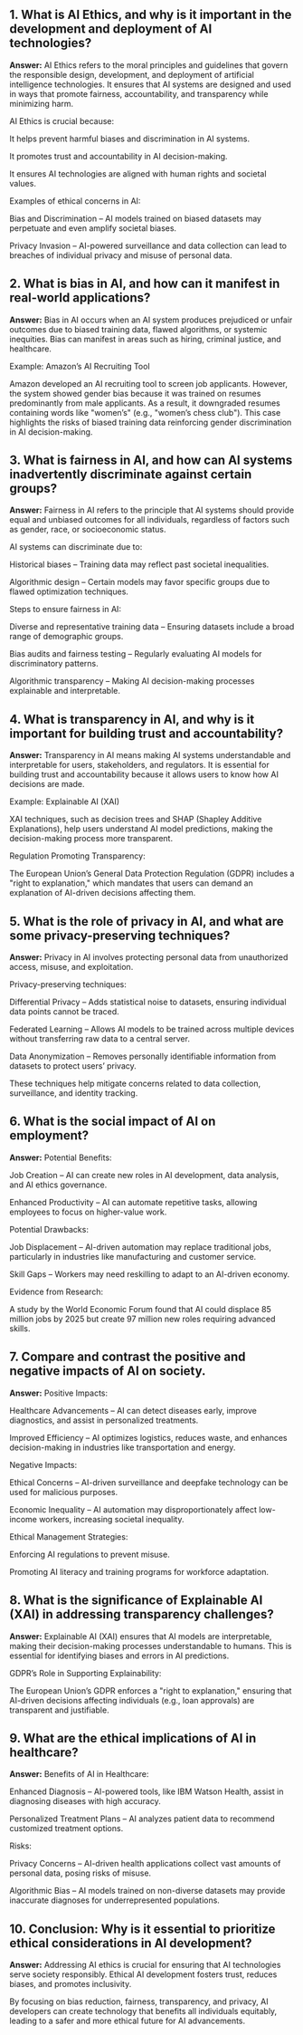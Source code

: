 ## 1. What is AI Ethics, and why is it important in the development and deployment of AI technologies?

**Answer:** AI Ethics refers to the moral principles and guidelines that govern the responsible design, development, and deployment of artificial intelligence technologies. It ensures that AI systems are designed and used in ways that promote fairness, accountability, and transparency while minimizing harm.

AI Ethics is crucial because:

It helps prevent harmful biases and discrimination in AI systems.

It promotes trust and accountability in AI decision-making.

It ensures AI technologies are aligned with human rights and societal values.

Examples of ethical concerns in AI:

Bias and Discrimination – AI models trained on biased datasets may perpetuate and even amplify societal biases.

Privacy Invasion – AI-powered surveillance and data collection can lead to breaches of individual privacy and misuse of personal data.

## 2. What is bias in AI, and how can it manifest in real-world applications?

**Answer:** Bias in AI occurs when an AI system produces prejudiced or unfair outcomes due to biased training data, flawed algorithms, or systemic inequities. Bias can manifest in areas such as hiring, criminal justice, and healthcare.

Example: Amazon’s AI Recruiting Tool

Amazon developed an AI recruiting tool to screen job applicants. However, the system showed gender bias because it was trained on resumes predominantly from male applicants. As a result, it downgraded resumes containing words like "women’s" (e.g., "women’s chess club"). This case highlights the risks of biased training data reinforcing gender discrimination in AI decision-making.

## 3. What is fairness in AI, and how can AI systems inadvertently discriminate against certain groups?

**Answer:** Fairness in AI refers to the principle that AI systems should provide equal and unbiased outcomes for all individuals, regardless of factors such as gender, race, or socioeconomic status.

AI systems can discriminate due to:

Historical biases – Training data may reflect past societal inequalities.

Algorithmic design – Certain models may favor specific groups due to flawed optimization techniques.

Steps to ensure fairness in AI:

Diverse and representative training data – Ensuring datasets include a broad range of demographic groups.

Bias audits and fairness testing – Regularly evaluating AI models for discriminatory patterns.

Algorithmic transparency – Making AI decision-making processes explainable and interpretable.

## 4. What is transparency in AI, and why is it important for building trust and accountability?

**Answer:** Transparency in AI means making AI systems understandable and interpretable for users, stakeholders, and regulators. It is essential for building trust and accountability because it allows users to know how AI decisions are made.

Example: Explainable AI (XAI)

XAI techniques, such as decision trees and SHAP (Shapley Additive Explanations), help users understand AI model predictions, making the decision-making process more transparent.

Regulation Promoting Transparency:

The European Union’s General Data Protection Regulation (GDPR) includes a "right to explanation," which mandates that users can demand an explanation of AI-driven decisions affecting them.

## 5. What is the role of privacy in AI, and what are some privacy-preserving techniques?

**Answer:** Privacy in AI involves protecting personal data from unauthorized access, misuse, and exploitation.

Privacy-preserving techniques:

Differential Privacy – Adds statistical noise to datasets, ensuring individual data points cannot be traced.

Federated Learning – Allows AI models to be trained across multiple devices without transferring raw data to a central server.

Data Anonymization – Removes personally identifiable information from datasets to protect users’ privacy.

These techniques help mitigate concerns related to data collection, surveillance, and identity tracking.

## 6. What is the social impact of AI on employment?

**Answer:** Potential Benefits:

Job Creation – AI can create new roles in AI development, data analysis, and AI ethics governance.

Enhanced Productivity – AI can automate repetitive tasks, allowing employees to focus on higher-value work.

Potential Drawbacks:

Job Displacement – AI-driven automation may replace traditional jobs, particularly in industries like manufacturing and customer service.

Skill Gaps – Workers may need reskilling to adapt to an AI-driven economy.

Evidence from Research:

A study by the World Economic Forum found that AI could displace 85 million jobs by 2025 but create 97 million new roles requiring advanced skills.

## 7. Compare and contrast the positive and negative impacts of AI on society.

**Answer:** Positive Impacts:

Healthcare Advancements – AI can detect diseases early, improve diagnostics, and assist in personalized treatments.

Improved Efficiency – AI optimizes logistics, reduces waste, and enhances decision-making in industries like transportation and energy.

Negative Impacts:

Ethical Concerns – AI-driven surveillance and deepfake technology can be used for malicious purposes.

Economic Inequality – AI automation may disproportionately affect low-income workers, increasing societal inequality.

Ethical Management Strategies:

Enforcing AI regulations to prevent misuse.

Promoting AI literacy and training programs for workforce adaptation.

## 8. What is the significance of Explainable AI (XAI) in addressing transparency challenges?

**Answer:** Explainable AI (XAI) ensures that AI models are interpretable, making their decision-making processes understandable to humans. This is essential for identifying biases and errors in AI predictions.

GDPR’s Role in Supporting Explainability:

The European Union’s GDPR enforces a "right to explanation," ensuring that AI-driven decisions affecting individuals (e.g., loan approvals) are transparent and justifiable.

## 9. What are the ethical implications of AI in healthcare?

**Answer:** Benefits of AI in Healthcare:

Enhanced Diagnosis – AI-powered tools, like IBM Watson Health, assist in diagnosing diseases with high accuracy.

Personalized Treatment Plans – AI analyzes patient data to recommend customized treatment options.

Risks:

Privacy Concerns – AI-driven health applications collect vast amounts of personal data, posing risks of misuse.

Algorithmic Bias – AI models trained on non-diverse datasets may provide inaccurate diagnoses for underrepresented populations.

## 10. Conclusion: Why is it essential to prioritize ethical considerations in AI development?

**Answer:** Addressing AI ethics is crucial for ensuring that AI technologies serve society responsibly. Ethical AI development fosters trust, reduces biases, and promotes inclusivity.

By focusing on bias reduction, fairness, transparency, and privacy, AI developers can create technology that benefits all individuals equitably, leading to a safer and more ethical future for AI advancements.

